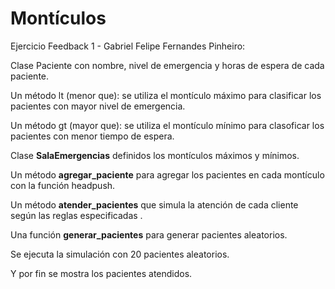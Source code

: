 # Montículos

Ejercicio Feedback 1 - Gabriel Felipe Fernandes Pinheiro:

Clase Paciente con nombre, nivel de emergencia y horas de espera de cada paciente.

Un método lt (menor que): se utiliza el montículo máximo para clasificar los pacientes con mayor nivel de emergencia.

Un método gt (mayor que): se utiliza el montículo mínimo para clasoficar los pacientes con menor tiempo de espera.

Clase __SalaEmergencias__ definidos los montículos máximos y mínimos.

Un método __agregar_paciente__ para agregar los pacientes en cada montículo con la función headpush.

Un método __atender_pacientes__ que simula la atención de cada cliente según las reglas especificadas .

Una función __generar_pacientes__ para generar pacientes aleatorios.

Se ejecuta la simulación con 20 pacientes aleatorios.

Y por fin se mostra los pacientes atendidos.
